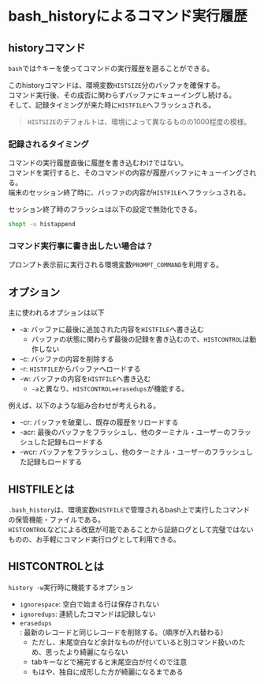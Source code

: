 # bash_historyによるコマンド実行履歴

## historyコマンド

`bash`では↑キーを使ってコマンドの実行履歴を遡ることができる。  

このhistoryコマンドは、環境変数`HISTSIZE`分のバッファを確保する。  
コマンド実行後、その成否に関わらずバッファにキューイングし続ける。  
そして、記録タイミングが来た時に`HISTFILE`へフラッシュされる。

> `HISTSIZE`のデフォルトは、環境によって異なるものの1000程度の模様。

### 記録されるタイミング

コマンドの実行履歴直後に履歴を書き込むわけではない。  
コマンドを実行すると、そのコマンドの内容が履歴バッファにキューイングされる。  
端末のセッション終了時に、バッファの内容が`HISTFILE`へフラッシュされる。

セッション終了時のフラッシュは以下の設定で無効化できる。

```bash
shopt -u histappend
```

### コマンド実行事に書き出したい場合は？

プロンプト表示前に実行される環境変数`PROMPT_COMMAND`を利用する。  

## オプション

主に使われるオプションは以下

- -a: バッファに最後に追加された内容を`HISTFILE`へ書き込む
  - バッファの状態に関わらず最後の記録を書き込むので、`HISTCONTROL`は動作しない
- -c: バッファの内容を削除する
- -r: `HISTFILE`からバッファへロードする
- -w: バッファの内容を`HISTFILE`へ書き込む
  - `-a`と異なり、`HISTCONTROL=erasedups`が機能する。

例えば、以下のような組み合わせが考えられる。

- -cr: バッファを破棄し、既存の履歴をリロードする
- -acr: 最後のバッファをフラッシュし、他のターミナル・ユーザーのフラッシュした記録もロードする
- -wcr: バッファをフラッシュし、他のターミナル・ユーザーのフラッシュした記録もロードする

## HISTFILEとは

`.bash_history`は、環境変数`HISTFILE`で管理されるbash上で実行したコマンドの保管機能・ファイルである。  
`HISTCONTROL`などによる改竄が可能であることから証跡ログとして完璧ではないものの、お手軽にコマンド実行ログとして利用できる。

## HISTCONTROLとは

`history -w`実行時に機能するオプション

- `ignorespace`: 空白で始まる行は保存されない
- `ignoredups`: 連続したコマンドは記録しない
- `erasedups`: 最新のレコードと同じレコードを削除する。（順序が入れ替わる）
  - ただし、末尾空白など余計なものが付いていると別コマンド扱いのため、思ったより綺麗にならない
  - tabキーなどで補完すると末尾空白が付くので注意
  - もはや、独自に成形した方が綺麗になるまである
